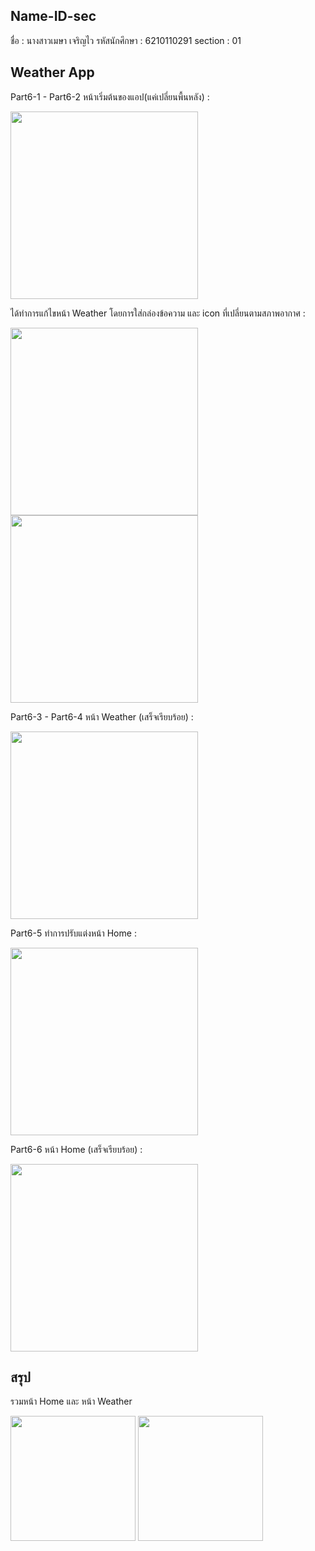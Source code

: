 ## Name-ID-sec
ชื่อ : นางสาวเมษา เจริญไว
รหัสนักศึกษา : 6210110291
section : 01

## Weather App
Part6-1 - Part6-2
หน้าเริ่มต้นของแอป(แค่เปลี่ยนพื้นหลัง) :


<img src="6-2(1).jpg" width="300">



ได้ทำการแก้ไขหน้า Weather โดยการใส่กล่องข้อความ และ icon ที่เปลี่ยนตามสภาพอากาศ :


<img src="6-2(2).jpg" width="300">

<img src="6-2(3).jpg" width="300">



Part6-3 - Part6-4
หน้า Weather (เสร็จเรียบร้อย) :


<img src="6-4.jpg" width="300">



Part6-5
ทำการปรับแต่งหน้า Home :


<img src="6-5.jpg" width="300">

Part6-6
หน้า Home (เสร็จเรียบร้อย) :


<img src="6-6.jpg" width="300">



## สรุป
รวมหน้า Home และ หน้า Weather 


<img src="6-6.jpg" width="200">  <img src="6-2(2).jpg" width="200">


